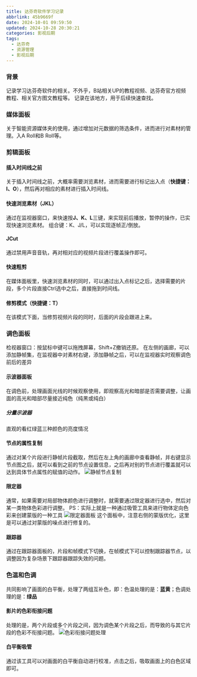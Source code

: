 ```yaml
---
title: 达芬奇软件学习记录
abbrlink: 45b9669f
date: 2024-10-01 09:59:50
updated: 2024-10-28 20:30:21categories: 影视后期
tags:
  - 达芬奇
  - 资源管理
  - 影视后期
---
```


### 背景
记录学习达芬奇软件的相关。不外乎，B站相关UP的教程视频、达芬奇官方视频教程、相关官方图文教程等。
记录在该地方，用于后续快速查找。

<!-- more -->

### 媒体面板
关于智能资源媒体夹的使用，通过增加对元数据的筛选条件，进而进行对素材的管理。入A Roll和B Roll等。

### 剪辑面板
#### 插入时间线之前
关于插入时间线之前，大概率需要浏览素材，进而需要进行标记出入点（**快捷键：I、O**），然后再对相应的素材进行插入时间线。

#### 快速浏览素材（JKL）
通过在监视器窗口，来快速按**J、K、L**三键，来实现前后播放，暂停的操作，已实现快速浏览素材。
组合键：K、J/L，可以实现逐帧正/倒放。

#### JCut
通过禁用声音音轨，再对相对应的视频片段进行覆盖操作即可。

#### 快速粗剪
在媒体面板里，快速浏览素材的同时，可以通过出入点标记之后，选择需要的片段，多个片段直接Ctrl选中之后，直接拖到时间线。

#### 修剪模式（快捷键：T）
在该模式下面，当修剪视频片段的同时，后面的片段会跟进上来。


### 调色面板
检视器窗口：按鼠标中键可以拖拽屏幕，Shift+Z撤销还原。
在左侧的画廊，可以添加静帧集，在监视器中对素材右键，添加静帧之后，可以在监视器实时观察调色前后的差异

#### 示波器面板
在调色前，处理画面光线的时候观察使用，即观察高光和暗部是否需要调整，让画面的高光和暗部尽量接近纯色（纯黑或纯白）

##### 分量示波器
直观的看红绿蓝三种颜色的亮度情况

#### 节点的属性复制
通过对某个片段进行静帧片段截取，然后在左上角的画廊中查看静帧，并右键显示节点图之后，就可以看到之前的节点设置信息，之后再对别的节点进行覆盖就可以达到具体节点属性的赋值的动作。
![静帧节点复制](45b9669f/静帧节点复制.png)

#### 限定器
通常，如果需要对局部物体颜色进行调整时，就需要通过限定器进行选中，然后对某一类物体色彩进行调整。
PS：实际上就是一种通过吸管工具来进行物体定向色彩来创建蒙版的一种工具
![限定器面板](45b9669f/限定器面板.png)
这个面板中，注意右侧的蒙版优化，这里是可以通过对蒙版的噪点进行修复的。

#### 跟踪器
通过在跟踪器面板的，片段和帧模式下切换，在帧模式下可以控制跟踪器节点，以调整因为复杂场景下跟踪器跟踪失效的问题。

### 色温和色调
共同影响了画面的白平衡，处理了两组互补色，即：色温处理的是：**蓝黄**；色调处理的是：**绿品**

#### 影片的色彩衔接问题
处理的是，两个片段或多个片段之间，因为调色某个片段之后，而导致的与其它片段的色彩不衔接问题。
![色彩衔接问题处理](45b9669f/色彩衔接问题处理.png)
#### 白平衡吸管
 通过该工具可以对画面的白平衡自动进行校准，点击之后，吸取画面上的白色区域即可。
 